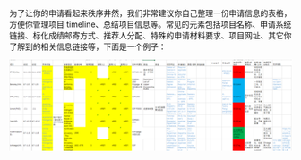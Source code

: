 
为了让你的申请看起来秩序井然，我们非常建议你自己整理一份申请信息的表格，方便你管理项目 timeline、总结项目信息等。常见的元素包括项目名称、申请系统链接、标化成绩邮寄方式、推荐人分配、特殊的申请材料要求、项目网址、其它你了解到的相关信息链接等，下面是一个例子：


![](images/2023-04-30-22-53-05.png)
